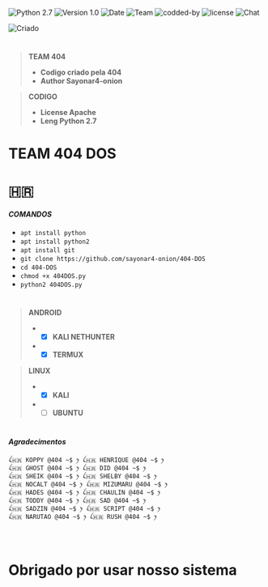![[Python 2.7](https://github.com/sayonar4-onion)](http://img.shields.io/badge/python-2.7-blue.svg)
![[Version 1.0](https://github.com/sayonar4-onion)](http://img.shields.io/badge/version-v1.0-orange.svg)
![[Date](https://github.com/sayonar4-onion)](http://img.shields.io/badge/date-17/04/2022-yellow.svg)
![[Team](https://github.com/sayonar4-onion)](http://img.shields.io/badge/Team-404-green.svg)
![[codded-by](https://github.com/sayonar4-onion)](http://img.shields.io/badge/Codded-Sayonar4-red.svg)
![[license](https://github.com/sayonar4-onion)](http://img.shields.io/badge/License-Apache-pink.svg)
![[Chat](https://github.com/sayonar4-onion)](http://img.shields.io/badge/Chat-Igreja_Da_Misoginia-blue.svg)

![[Criado](https://github.com/sayonar4-onion)](http://img.shields.io/badge/Criado_Pela_Team_404_The_Hell-orange.svg)

#
> **TEAM 404**
> - **Codigo criado pela 404**
> - **Author Sayonar4-onion**  

> **CODIGO**
> - **License Apache**
> - **Leng Python 2.7**
#

# TEAM 404 DOS

# 🇭🇷

#### *COMANDOS*  
 - `apt install python`
 - `apt install python2`
 - `apt install git`
 - `git clone https://github.com/sayonar4-onion/404-DOS`
 - `cd 404-DOS`
 - `chmod +x 404DOS.py`
 - `python2 404DOS.py`  

#
> **ANDROID**
> - - [x] **KALI NETHUNTER**
> - - [x] **TERMUX**  

> **LINUX**
> - - [x] **KALI**
> - - [ ] **UBUNTU**
#

#### *Agradecimentos*
```
ꪶ🇭🇷 KOPPY @404 ~$ ꫂ ꪶ🇭🇷 HENRIQUE @404 ~$ ꫂ
ꪶ🇭🇷 GHOST @404 ~$ ꫂ ꪶ🇭🇷 DID @404 ~$ ꫂ
ꪶ🇭🇷 SHEIK @404 ~$ ꫂ ꪶ🇭🇷 SHELBY @404 ~$ ꫂ
ꪶ🇭🇷 NOCALT @404 ~$ ꫂ ꪶ🇭🇷 MIZUMARU @404 ~$ ꫂ
ꪶ🇭🇷 HADES @404 ~$ ꫂ ꪶ🇭🇷 CHAULIN @404 ~$ ꫂ
ꪶ🇭🇷 TODDY @404 ~$ ꫂ ꪶ🇭🇷 SAD @404 ~$ ꫂ
ꪶ🇭🇷 SADZIN @404 ~$ ꫂ ꪶ🇭🇷 SCRIPT @404 ~$ ꫂ
ꪶ🇭🇷 NARUTAO @404 ~$ ꫂ ꪶ🇭🇷 RUSH @404 ~$ ꫂ




```
#

# Obrigado por usar nosso sistema
